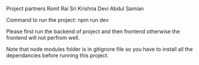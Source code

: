 Project partners
  Ronit Rai
  Sri Krishna Devi
  Abdul Samian

Command to run the project: npm run dev

Please first run the backend of project and then frontend otherwise the frontend will not perfrom well.

Note that node modules folder is in gitignore file so you have to install all the dependancies before running this project.
  
